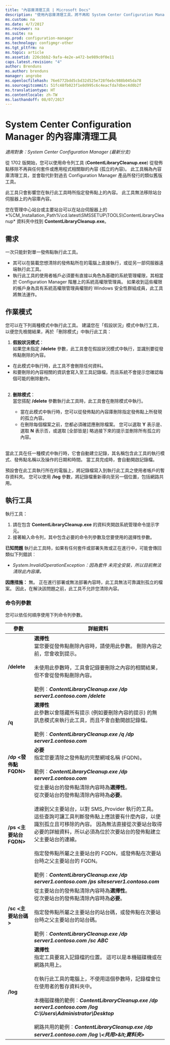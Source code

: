 ```yaml
---
title: "內容庫清理工具 | Microsoft Docs"
description: "使用內容庫清理工具，將不再和 System Center Configuration Manager 部署相關聯的孤立內容移除。"
ms.custom: na
ms.date: 4/7/2017
ms.reviewer: na
ms.suite: na
ms.prod: configuration-manager
ms.technology: configmgr-other
ms.tgt_pltfrm: na
ms.topic: article
ms.assetid: 226cbbb2-9afa-4e2e-a472-be989c0f0e11
caps.latest.revision: "4"
author: Brenduns
ms.author: brenduns
manager: angrobe
ms.openlocfilehash: 76e6772bdd5cbd32d525e728f6ebc988b045da78
ms.sourcegitcommit: 51fc48fb023f1e8d995c6c4eacfda7dbec4d0b2f
ms.translationtype: HT
ms.contentlocale: zh-TW
ms.lasthandoff: 08/07/2017
---
```

# <a name="the-content-library-cleanup-tool-for-system-center-configuration-manager"></a>System Center Configuration Manager 的內容庫清理工具

*適用對象：System Center Configuration Manager (最新分支)*

 從 1702 版開始，您可以使用命令列工具 (**ContentLibraryCleanup.exe**) 從發佈點移除不再與任何套件或應用程式相關聯的內容 (孤立的內容)。 此工具稱為內容庫清理工具，並會取代針對過去 Configuration Manager 產品所發行的類似舊版工具。  

此工具只會影響您在執行此工具時所指定發佈點上的內容。 此工具無法移除站台伺服器上的內容庫內容。

您在管理中心站台或主要站台可以在站台伺服器上的 *%CM_Installation_Path%\cd.latest\SMSSETUP\TOOLS\ContentLibraryCleanup\* 資料夾中找到 **ContentLibraryCleanup.exe**。

## <a name="requirements"></a>需求  
 一次只能針對單一發佈點執行此工具。  
 - 其可以在裝載您想清除的發佈點所在的電腦上直接執行，或從另一部伺服器遠端執行此工具。
 - 執行此工具的使用者帳戶必須要有直接以角色為基礎的系統管理權限，其相當於 Configuration Manager 階層上的系統高權限管理員。 如果收到這些權限的帳戶身為具有系統高權限管理員權限的 Windows 安全性群組成員，此工具將無法運作。

## <a name="modes-of-operation"></a>作業模式
您可以在下列兩種模式中執行此工具。 建議您在「假設狀況」模式中執行工具，以便您先檢閱結果，再於「刪除模式」中執行此工具：
  1.    **假設狀況模式**：   
      如果您未指定 **/delete** 參數，此工具會在假設狀況模式中執行，並識別要從發佈點刪除的內容。
   - 在此模式中執行時，此工具不會刪除任何資料。
   - 和要刪除的內容相關的資訊會寫入至工具記錄檔，而且系統不會提示您確認每個可能的刪除動作。  
      </br>   

  2. **刪除模式**：   
    當您搭配 **/delete** 參數執行此工具時，此工具會在刪除模式中執行。

     - 當在此模式中執行時，您可以從發佈點的內容庫刪除指定發佈點上所發現的孤立內容。
     -  在刪除每個檔案之前，您都必須確認應刪除檔案。  您可以選取 **Y** 表示是、選取 **N** 表示否，或選取 [全部皆是] 略過接下來的提示並刪除所有孤立的內容。  
     </br>

當此工具在任一種模式中執行時，它會自動建立記錄，其名稱包含此工具的執行模式、發佈點名稱以及操作的日期和時間。 當工具完成時，會自動開啟記錄檔。

預設會在此工具執行所在的電腦上，將記錄檔寫入到執行此工具之使用者帳戶的暫存資料夾。 您可以使用 **/log** 參數，將記錄檔重新導向至另一個位置，包括網路共用。


## <a name="run-the-tool"></a>執行工具
執行工具：
1. 請在包含 **ContentLibraryCleanup.exe** 的資料夾開啟系統管理命令提示字元。  
2. 接著輸入命令列，其中包含必要的命令列參數及您要使用的選擇性參數。

**已知問題** 執行此工具時，如果有任何套件或部署失敗或正在進行中，可能會傳回類似下列錯誤︰
-  *System.InvalidOperationException：因為套件 <packageID> 未完全安裝，所以目前無法清除此內容庫。*

**因應措施：** 無。 正在進行部署或無法部署內容時，此工具無法可靠識別孤立的檔案。 因此，在解決該問題之前，此工具不允許您清除內容。

### <a name="command-line-switches"></a>命令列參數  
您可以依任何順序使用下列命令列參數。   

|參數|詳細資料|
|---------|-------|
|**/delete**  |**選擇性** </br> 當您要從發佈點刪除內容時，請使用此參數。 刪除內容之前，您會收到提示。 </br></br> 未使用此參數時，工具會記錄要刪除之內容的相關結果，但不會從發佈點刪除內容。 </br></br> 範例︰***ContentLibraryCleanup.exe /dp server1.contoso.com /delete*** |
| **/q**       |**選擇性** </br> 此參數以會隱藏所有提示 (例如要刪除內容的提示) 的無訊息模式來執行此工具，而且不會自動開啟記錄檔。 </br></br> 範例︰***ContentLibraryCleanup.exe /q /dp server1.contoso.com*** |
| **/dp &lt;發佈點 FQDN>**  | **必要** </br> 指定您要清除之發佈點的完整網域名稱 (FQDN)。 </br></br> 範例︰***ContentLibraryCleanup.exe /dp server1.contoso.com***|
| **/ps &lt;主要站台 FQDN>**       | 從主要站台的發佈點清除內容時為**選擇性**。</br>從次要站台的發佈點清除內容時為**必要**。 </br></br>連線到父主要站台，以對 SMS_Provider 執行的工具。 這些查詢可讓工具判斷發佈點上應該要有什麼內容，以便識別孤立且可移除的內容。 因為無法直接從次要站台取得必要的詳細資料，所以必須為位於次要站台的發佈點建立父主要站台的連線。</br></br> 指定發佈點所屬之主要站台的 FQDN，或發佈點在次要站台時之父主要站台的 FQDN。 </br></br> 範例︰***ContentLibraryCleanup.exe /dp server1.contoso.com /ps siteserver1.contoso.com*** |
| **/sc &lt;主要站台碼>**  | 從主要站台的發佈點清除內容時為**選擇性**。</br>從次要站台的發佈點清除內容時為**必要**。 </br></br> 指定發佈點所屬之主要站台的站台碼，或發佈點在次要站台時之父主要站台的站台碼。</br></br> 範例︰***ContentLibraryCleanup.exe /dp server1.contoso.com /sc ABC*** |
| **/log <log file directory>**       |**選擇性** </br> 指定工具要寫入記錄檔的位置。 這可以是本機磁碟機或在網路共用上。</br></br> 在執行此工具的電腦上，不使用這個參數時，記錄檔會位在使用者的暫存資料夾中。</br></br> 本機磁碟機的範例︰***ContentLibraryCleanup.exe /dp server1.contoso.com /log C:\Users\Administrator\Desktop*** </br></br>網路共用的範例︰***ContentLibraryCleanup.exe /dp server1.contoso.com /log \\&lt;共用>\&lt;資料夾>***|
